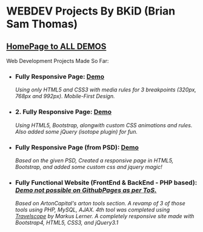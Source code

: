 # WEBDEV Projects By BKiD (Brian Sam Thomas)

<h2><a href="https://brainchild95.github.io/WEBDEVProjectsByBKiD/">HomePage to ALL DEMOS</a></h2>

Web Development Projects Made So Far: 

* <h3>Fully Responsive Page: <a href="https://brainchild95.github.io/WEBDEVProjectsByBKiD/1.%20Responsive_HTML5-CSS3/index.html">Demo</a></h3>
   <em>Using only HTML5 and CSS3 with media rules for 3 breakpoints (320px, 768px and 992px). Mobile-First Design.</em>
   
* <h3>2. Fully Responsive Page: <a href="https://brainchild95.github.io/WEBDEVProjectsByBKiD/2.%20Responsive_HTML5-CSS3-Bootstrap4-jQuery/index.html">Demo</a></h3>
   <em>Using HTML5, Bootstrap, alongwith custom CSS animations and rules. Also added some jQuery (isotope plugin) for fun.</em>
   
* <h3>Fully Responsive Page (from PSD): <a href="https://brainchild95.github.io/WEBDEVProjectsByBKiD/3.%20Responsive_PSD-To-Bootstrap4_Stripe/main.html">Demo</a></h3>
   <em>Based on the given PSD, Created a responsive page in HTML5, Bootstrap, and added some custom css and jquery magic!</em>
   
* <h3>Fully Functional Website (FrontEnd & BackEnd - PHP based): <em><u>Demo not possible on GithubPages as per ToS.</u></em></h3>
   <em>Based on ArtonCapital's arton tools section. A revamp of 3 of those tools using PHP, MySQL, AJAX. 4th tool was completed using <a href="https://www.markuslerner.com/#travelscope">Travelscope</a> by Markus Lerner. A completely responsive site made with Bootstrap4, HTML5, CSS3, and jQuery3.1 </em>
